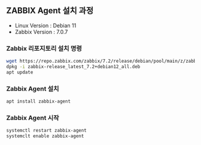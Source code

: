 ## ZABBIX Agent 설치 과정
- Linux Version : Debian 11
- Zabbix Version : 7.0.7

### Zabbix 리포지토리 설치 명령
```bash
wget https://repo.zabbix.com/zabbix/7.2/release/debian/pool/main/z/zabbix-release/zabbix-release_latest_7.2+debian12_all.deb
dpkg -i zabbix-release_latest_7.2+debian12_all.deb
apt update
```

### Zabbix Agent 설치
```bash
apt install zabbix-agent
```

### Zabbix Agent 시작
```bash
systemctl restart zabbix-agent
systemclt enable zabbix-agent
```
